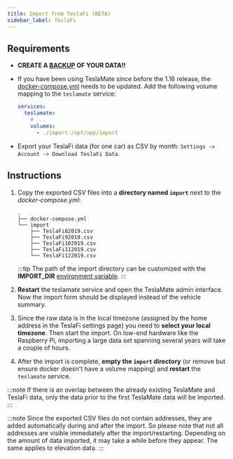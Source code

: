 ```yaml
---
title: Import from TeslaFi (BETA)
sidebar_label: TeslaFi
---
```


## Requirements

- **CREATE A [BACKUP](../maintenance/backup_restore.md) OF YOUR DATA‼️**

- If you have been using TeslaMate since before the 1.16 release, the [docker-compose.yml](../installation/docker.md) needs to be updated. Add the following volume mapping to the `teslamate` service:

  ```yml {4-5}
  services:
    teslamate:
      # ...
      volumes:
        - ./import:/opt/app/import
  ```

- Export your TeslaFi data (for one car) as CSV by month: `Settings -> Account -> Download TeslaFi Data`.

## Instructions

1. Copy the exported CSV files into a **directory named `import`** next to the _docker-compose.yml_:

   ```console
   .
   ├── docker-compose.yml
   └── import
       ├── TeslaFi82019.csv
       ├── TeslaFi92019.csv
       ├── TeslaFi102019.csv
       ├── TeslaFi112019.csv
       └── TeslaFi122019.csv
   ```

   :::tip
   The path of the import directory can be customized with the **IMPORT_DIR** [environment variable](../configuration/environment_variables.md).
   :::

2. **Restart** the teslamate service and open the TeslaMate admin interface. Now the import form should be displayed instead of the vehicle summary.
3. Since the raw data is in the local timezone (assigned by the home address in the TeslaFi settings page) you need to **select your local timezone**. Then start the import. On low-end hardware like the Raspberry Pi, importing a large data set spanning several years will take a couple of hours.
4. After the import is complete, **empty the `import` directory** (or remove but ensure docker doesn't have a volume mapping) and **restart** the `teslamate` service.

:::note
If there is an overlap between the already existing TeslaMate and TeslaFi data, only the data prior to the first TeslaMate data will be imported.
:::

:::note
Since the exported CSV files do not contain addresses, they are added automatically during and after the import. So please note that not all addresses are visible immediately after the import/restarting. Depending on the amount of data imported, it may take a while before they appear. The same applies to elevation data.
:::
